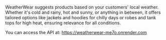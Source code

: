 WeatherWear suggests products based on your customers' local weather. Whether it's cold and rainy, hot and sunny, or anything in between, it offers tailored options like jackets and hoodies for chilly days or robes and tank tops for high heat, ensuring relevance for all conditions.

You can access the API at: https://weatherwear-me7o.onrender.com
